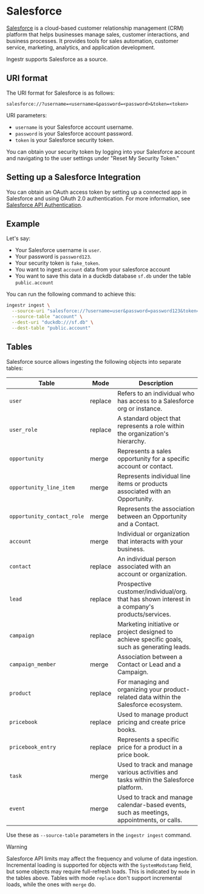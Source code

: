 # Salesforce
[Salesforce](https://www.salesforce.com/) is a cloud-based customer relationship management (CRM) platform that helps businesses manage sales, customer interactions, and business processes. It provides tools for sales automation, customer service, marketing, analytics, and application development.

Ingestr supports Salesforce as a source.

## URI format

The URI format for Salesforce is as follows:
```
salesforce://?username=<username>&password=<password>&token=<token>
```

URI parameters:
- `username` is your Salesforce account username.
- `password` is your Salesforce account password.
- `token` is your Salesforce security token.

You can obtain your security token by logging into your Salesforce account and navigating to the user settings under "Reset My Security Token."

## Setting up a Salesforce Integration

You can obtain an OAuth access token by setting up a connected app in Salesforce and using OAuth 2.0 authentication. For more information, see [Salesforce API Authentication](https://developer.salesforce.com/docs/atlas.en-us.api_rest.meta/api_rest/quickstart_oauth.htm).

## Example

Let's say:
* Your Salesforce username is `user`.
* Your password is `password123`.
* Your security token is `fake_token`.
* You want to ingest `account` data from your salesforce account
* You want to save this data in a duckdb database `sf.db` under the table `public.account`

You can run the following command to achieve this:
```sh
ingestr ingest \
  --source-uri "salesforce://?username=user&password=password123&token=fake_token" \
  --source-table "account" \
  --dest-uri "duckdb:///sf.db" \
  --dest-table "public.account"
```

## Tables

Salesforce source allows ingesting the following objects into separate tables:

| **Table**                 | **Mode**   | **Description** |
|---------------------------|-----------|----------------|
| `user`                  | replace   | Refers to an individual who has access to a Salesforce org or instance. |
| `user_role`             | replace   | A standard object that represents a role within the organization's hierarchy. |
| `opportunity`          | merge     | Represents a sales opportunity for a specific account or contact. |
| `opportunity_line_item` | merge     | Represents individual line items or products associated with an Opportunity. |
| `opportunity_contact_role` | merge  | Represents the association between an Opportunity and a Contact. |
| `account`               | merge     | Individual or organization that interacts with your business. |
| `contact`               | replace   | An individual person associated with an account or organization. |
| `lead`                  | replace   | Prospective customer/individual/org. that has shown interest in a company's products/services. |
| `campaign`              | replace   | Marketing initiative or project designed to achieve specific goals, such as generating leads. |
| `campaign_member`       | merge     | Association between a Contact or Lead and a Campaign. |
| `product`               | replace   | For managing and organizing your product-related data within the Salesforce ecosystem. |
| `pricebook`             | replace   | Used to manage product pricing and create price books. |
| `pricebook_entry`      | replace   | Represents a specific price for a product in a price book. |
| `task`                 | merge     | Used to track and manage various activities and tasks within the Salesforce platform. |
| `event`                | merge     | Used to track and manage calendar-based events, such as meetings, appointments, or calls. |

Use these as `--source-table` parameters in the `ingestr ingest` command.

> [!WARNING]
> Salesforce API limits may affect the frequency and volume of data ingestion. Incremental loading is supported for objects with the `SystemModstamp` field, but some objects may require full-refresh loads. This is indicated by `mode` in the tables above. Tables with mode `replace` don't support incremental loads, while the ones with `merge` do.


